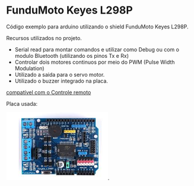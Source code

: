 # FunduMoto Keyes L298P

Código exemplo para arduino utilizando o shield FunduMoto Keyes L298P.

Recursos utilizados no projeto.
* Serial read para montar comandos e utilizar como Debug ou com o modulo Bluetooth (utilizando os pinos Tx e Rx)
* Controlar dois motores continuos por meio do PWM (Pulse Width Modulation)
* Utilizado a saida para o servo motor.
* Utilizado o buzzer integrado na placa.

[compatível com o Controle remoto](https://github.com/MaxsonCM/JoystickLinvor)

Placa usada:

![Image no google](https://github.com/MaxsonCM/FunduMoto_Keyes_L298P/blob/main/extra/fundumoto.jpg).
